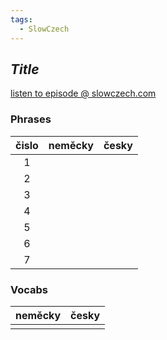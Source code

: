 ```yaml
---
tags:
  - SlowCzech
---
```


## *Title*
[listen to episode @ slowczech.com]()

### Phrases

| čislo | neměcky | česky |
|:---:| --- | --- |
| 1| | |  
| 2| | | 
| 3| | | 
| 4| | | 
| 5| | |
| 6| | |
| 7| | |

### Vocabs

| neměcky | česky |
| --- | --- |
| | |

